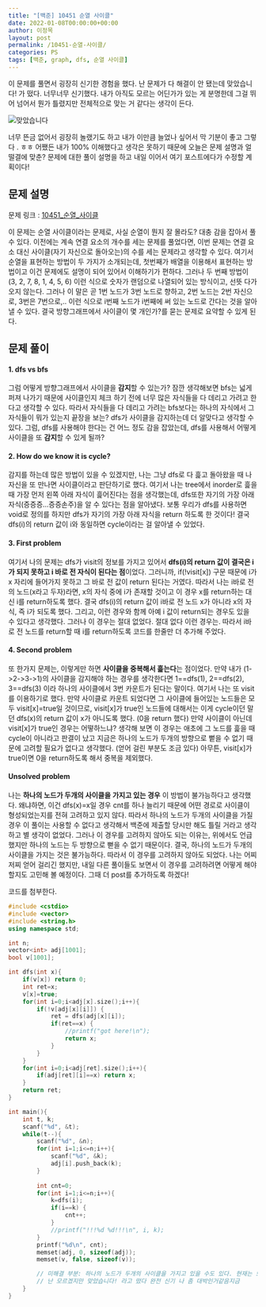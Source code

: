 ```yaml
---
title: "[백준] 10451 순열 사이클"
date: 2022-01-08T00:00:00+00:00
author: 이정목
layout: post
permalink: /10451-순열-사이클/
categories: PS
tags: [백준, graph, dfs, 순열 사이클]
---
```


이 문제를 풀면서 굉장히 신기한 경험을 했다. 난 문제가 다 해결이 안 됐는데 맞았습니다! 가 떴다. 너무너무 신기했다. 내가 아직도 모르는 어딘가가 있는 게 분명한데 그걸 뛰어 넘어서 뭔가 틀렸지만 전체적으로 맞는 거 같다는 생각이 든다. 

![맞았습니다](https://github.com/JungMok-Lee/JungMok-Lee.github.io/blob/master/assets/images/2022_01_08_10451_post.png?raw=true)


너무 뜬금 없어서 굉장히 놀랬기도 하고 내가 이만큼 늘었나 싶어서 막 기분이 좋고 그렇다 . ㅎㅎ 어쨌든 내가 100% 이해했다고 생각은 못하기 때문에 오늘은 문제 설명과 얼떨결에 맞춘? 문제에 대한 풀이 설명을 하고 내일 이어서 여기 포스트에다가 수정할 계획이다!


## 문제 설명
문제 링크 : [10451_순열_사이클](https://www.acmicpc.net/problem/10451)

이 문제는 순열 사이클이라는 문제로, 사실 순열이 뭔지 잘 몰라도? 대충 감을 잡아서 풀 수 있다. 이전에는 계속 연결 요소의 개수를 세는 문제를 풀었다면, 이번 문제는 연결 요소 대신 사이클(자기 자신으로 돌아오는)의 수를 세는 문제라고 생각할 수 있다. 여기서 순열을 표현하는 방법이 두 가지가 소개되는데, 첫번째가 배열을 이용해서 표현하는 방법이고 이건 문제에도 설명이 되어 있어서 이해하기가 편하다. 그러나 두 번째 방법이 (3, 2, 7, 8, 1, 4, 5, 6) 이런 식으로 숫자가 랜덤으로 나열되어 있는 방식이고, 선뜻 다가오지 않는다. 그러나 이 말은 곧 1번 노드가 3번 노드로 향하고, 2번 노드는 2번 자신으로, 3번은 7번으로,.. 이런 식으로 i번째 노드가 i번째에 써 있는 노드로 간다는 것을 알아낼 수 있다. 결국 방향그래프에서 사이클이 몇 개인가?를 묻는 문제로 요약할 수 있게 된다.

## 문제 풀이
#### 1. dfs vs bfs
그럼 어떻게 방향그래프에서 사이클을 **감지**할 수 있는가? 잠깐 생각해보면 bfs는 넓게 퍼져 나가기 때문에 사이클인지 체크 하기 전에 너무 많은 자식들을 다 데리고 가려고 한다고 생각할 수 있다. 따라서 자식들을 다 데리고 가려는 bfs보다는 하나의 자식에서 그 자식들이 뭐가 있는지 끝장을 보는? dfs가 사이클을 감지하는데 더 알맞다고 생각할 수 있다. 그럼, dfs를 사용해야 한다는 건 어느 정도 감을 잡았는데, dfs를 사용해서 어떻게 사이클을 또 **감지**할 수 있게 될까? 

#### 2. How do we know it is cycle?
감지를 하는데 많은 방법이 있을 수 있겠지만, 나는 그냥 dfs로 다 흝고 돌아왔을 때 나 자신을 또 만나면 사이클이라고 판단하기로 했다. 여기서 나는 tree에서 inorder로 흝을 때 가장 먼저 왼쪽 아래 자식이 흝어진다는 점을 생각했는데, dfs또한 자기의 가장 아래 자식(증증증...증증손주)을 알 수 있다는 점을 알아냈다. 보통 우리가 dfs를 사용하면 void로 정의를 하지만 dfs가 자기의 가장 아래 자식을 return 하도록 한 것이다! 결국 dfs(i)의 return 값이 i와 동일하면 cycle이라는 걸 알아낼 수 있었다. 

#### 3. First problem
여기서 나의 문제는 dfs가 visit의 정보를 가지고 있어서 **dfs(i)의 return 값이 결국은 i가 되지 못하고 i 바로 전 자식이 된다는 점**이었다. 그러니까, if(!visit[x]) 구문 때문에 i가 x 자리에 들어가지 못하고 그 바로 전 값이 return 된다는 거였다. 따라서 나는 i바로 전의 노드(x라고 두자)라면, x의 자식 중에 i가 존재할 것이고 이 경우 x를 return하는 대신 i를 return하도록 했다. 결국 dfs(i)의 return 값이 i바로 전 노드 x가 아니라 x의 자식, 즉 i가 되도록 했다. 그리고, 이런 경우와 함께 아예 i 값이 return되는 경우도 있을 수 있다고 생각했다. 그러나 이 경우는 절대 없었다. 절대 없다 이런 경우는. 따라서 i바로 전 노드를 return할 때 i를 return하도록 코드를 한줄만 더 추가해 주었다. 


#### 4. Second problem
또 한가지 문제는, 이렇게만 하면 **사이클을 중복해서 흝는다**는 점이었다. 만약 내가 (1->2->3->1)의 사이클을 감지해야 하는 경우를 생각한다면 1==dfs(1), 2==dfs(2), 3==dfs(3) 이라 하나의 사이클에서 3번 카운트가 된다는 말이다. 여기서 나는 또 visit를 이용하기로 했다. 만약 사이클로 카운트 되었다면 그 사이클에 들어있는 노드들은 모두 visit[x]=true일 것이므로, visit[x]가 true인 노드들에 대해서는 이게 cycle이던 말던 dfs(x)의 return 값이 x가 아니도록 했다. (0을 return 했다) 만약 사이클이 아닌데 visit[x]가 true인 경우는 어떻하느냐? 생각해 보면 이 경우는 애초에 그 노드를 흝을 때 cycle이 아니라고 판결이 났고 지금은 하나의 노드가 두개의 방향으로 뻩을 수 없기 때문에 고려할 필요가 없다고 생각했다. (얻어 걸린 부분도 조금 있다) 아무튼, visit[x]가 true이면 0을 return하도록 해서 중복을 제외했다.

#### Unsolved problem
나는 **하나의 노드가 두개의 사이클을 가지고 있는 경우** 이 방법이 불가능하다고 생각했다. 왜냐하면, 이건 dfs(x)=x일 경우 cnt를 하나 늘리기 때문에 어떤 경로로 사이클이 형성되었는지를 전혀 고려하고 있지 않다. 따라서 하나의 노드가 두개의 사이클을 가질 경우 이 풀이는 사용할 수 없다고 생각해서 백준에 제출할 당시만 해도 틀릴 거라고 생각하고 별 생각이 없었다. 그러나 이 경우를 고려하지 않아도 되는 이유는, 위에서도 언급했지만 하나의 노드는 두 방향으로 뻗을 수 없기 때문이다. 결국, 하나의 노드가 두개의 사이클을 가지는 것은 불가능하다. 따라서 이 경우를 고려하지 않아도 되었다. 나는 어찌저찌 얻어 걸리긴 했지만, 내일 다른 풀이들도 보면서 이 경우를 고려하려면 어떻게 해야 할지도 고민해 볼 예정이다. 그때 더 post를 추가하도록 하겠다! 

코드를 첨부한다.

```c++
#include <cstdio>
#include <vector>
#include <string.h>
using namespace std;

int n;
vector<int> adj[1001];
bool v[1001];

int dfs(int x){
    if(v[x]) return 0;
    int ret=x;
    v[x]=true;
    for(int i=0;i<adj[x].size();i++){
        if(!v[adj[x][i]]) {
            ret = dfs(adj[x][i]);
            if(ret==x) {
                //printf("got here!\n");
                return x;
            }
        }
    }
    for(int i=0;i<adj[ret].size();i++){
        if(adj[ret][i]==x) return x;
    }
    return ret;
}

int main(){
    int t, k;
    scanf("%d", &t);
    while(t--){
        scanf("%d", &n);
        for(int i=1;i<=n;i++){
            scanf("%d", &k);
            adj[i].push_back(k);
        }
        
        int cnt=0;
        for(int i=1;i<=n;i++){
            k=dfs(i);
            if(i==k) {
                cnt++;
            }
            //printf("!!!%d %d!!!\n", i, k);
        }
        printf("%d\n", cnt);
        memset(adj, 0, sizeof(adj));
        memset(v, false, sizeof(v));

        // 미해결 부분: 하나의 노드가 두개의 사이클을 가지고 있을 수도 있다. 현재는 모두 하나로 카운트.
        // 난 모르겠지만 맞았습니다! 라고 떴다 완전 신기 나 좀 대박인거같음지금
    }
}
```